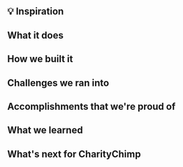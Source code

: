 ## 💡 Inspiration

## What it does

## How we built it

## Challenges we ran into

## Accomplishments that we're proud of

## What we learned

## What's next for CharityChimp

